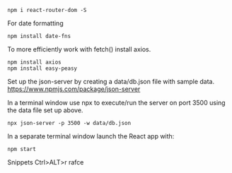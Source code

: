 ```
npm i react-router-dom -S
```

For date formatting

```
npm install date-fns
```

To more efficiently work with fetch() install axios.

```
npm install axios
npm install easy-peasy
```

Set up the json-server by creating a data/db.json file with sample data.
https://www.npmjs.com/package/json-server

In a terminal window use npx to execute/run the server on port 3500 using the data file set up above.

```
npx json-server -p 3500 -w data/db.json
```

In a separate terminal window launch the React app with:

```
npm start
```

Snippets
Ctrl>ALT>r
rafce
